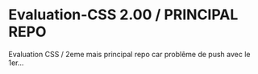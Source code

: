 # Evaluation-CSS 2.00 / PRINCIPAL REPO
Evaluation CSS / 2eme mais principal repo car problême de push avec le 1er...
